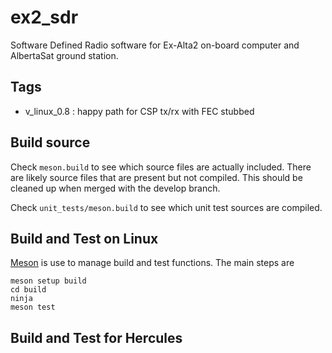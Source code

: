 # ex2_sdr
Software Defined Radio software for Ex-Alta2 on-board computer and AlbertaSat ground station.

## Tags

   * v_linux_0.8 : happy path for CSP tx/rx with FEC stubbed
   
## Build source

Check `meson.build` to see which source files are actually included. There are
likely source files that are present but not compiled. This should be cleaned up
when merged with the develop branch.

Check `unit_tests/meson.build` to see which unit test sources are compiled.

## Build and Test on Linux

[Meson](https://mesonbuild.com/index.html) is use to manage build and test functions. The main steps are

```
meson setup build
cd build
ninja
meson test
```

    
## Build and Test for Hercules

